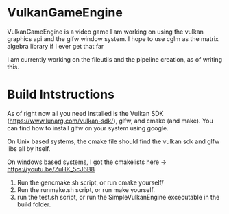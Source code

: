 # VulkanGameEngine

VulkanGameEngine is a video game I am working on using the vulkan graphics api and the glfw window system.
I hope to use cglm as the matrix algebra library if I ever get that far

I am currently working on the fileutils and the pipeline creation, as of writing this.

# Build Intstructions
As of right now all you need installed is the Vulkan SDK (https://www.lunarg.com/vulkan-sdk/), glfw, and cmake (and make). You can find how to install glfw on your system using google.

On Unix based systems, the cmake file should find the vulkan sdk and glfw libs all by itself.

On windows based systems, I got the cmakelists here -> https://youtu.be/ZuHK_5cJ6B8

1. Run the gencmake.sh script, or run cmake yourself/
2. Run the runmake.sh script, or run make yourself.
3. run the test.sh script, or run the SimpleVulkanEngine excecutable in the build folder.
